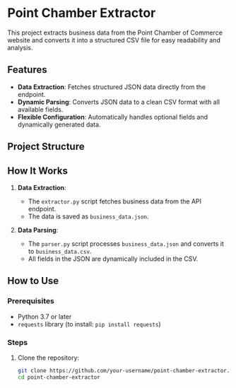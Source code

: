 # Point Chamber Extractor

This project extracts business data from the Point Chamber of Commerce website and converts it into a structured CSV file for easy readability and analysis.

## Features

- **Data Extraction**: Fetches structured JSON data directly from the endpoint.
- **Dynamic Parsing**: Converts JSON data to a clean CSV format with all available fields.
- **Flexible Configuration**: Automatically handles optional fields and dynamically generated data.

## Project Structure

## How It Works

1. **Data Extraction**:

   - The `extractor.py` script fetches business data from the API endpoint.
   - The data is saved as `business_data.json`.

2. **Data Parsing**:
   - The `parser.py` script processes `business_data.json` and converts it to `business_data.csv`.
   - All fields in the JSON are dynamically included in the CSV.

## How to Use

### Prerequisites

- Python 3.7 or later
- `requests` library (to install: `pip install requests`)

### Steps

1. Clone the repository:
   ```bash
   git clone https://github.com/your-username/point-chamber-extractor.git
   cd point-chamber-extractor
   ```

